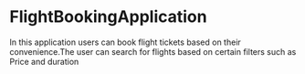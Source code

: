 # FlightBookingApplication
In this application users can book flight tickets based on their convenience.The user can search for flights based on certain filters such as Price and duration

